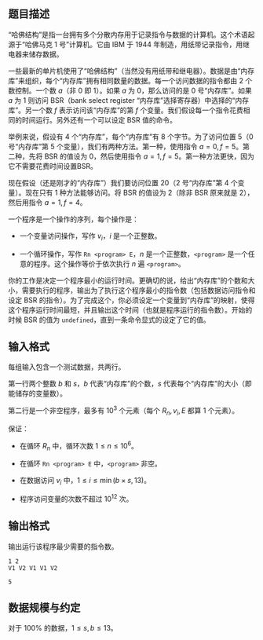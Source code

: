 ## 题目描述

“哈佛结构”是指一台拥有多个分散内存用于记录指令与数据的计算机。这个术语起源于“哈佛马克 $1$ 号”计算机。它由 IBM 于 $1944$ 年制造，用纸带记录指令，用继电器来储存数据。

一些最新的单片机使用了“哈佛结构”（当然没有用纸带和继电器）。数据是由“内存库”来组织，每个“内存库”拥有相同数量的数据。每一个访问数据的指令都由 $2$ 个数控制。一个数 $a$（非 $0$ 即 $1$）。如果 $a$ 为 $0$，那么访问的是 $0$ 号“内存库”。如果 $a$ 为 $1$ 则访问 BSR（bank select register “内存库”选择寄存器）中选择的“内存库”。另一个数 $f$ 表示访问该“内存库”的第 $f$ 个变量。我们假设每一个指令花费相同的时间运行。另外还有一个可以设定 BSR 值的命令。

举例来说，假设有 $4$ 个“内存库”，每个“内存库”有 $8$ 个字节。为了访问位置 $5$（$0$ 号“内存库”第 $5$ 个变量），我们有两种方法。第一种，使用指令 $a=0,f=5$。第二种，先将 BSR 的值设为 $0$，然后使用指令 $a=1,f=5$。第一种方法更快，因为它不需要花费时间设置BSR。

现在假设（还是刚才的“内存库”）我们要访问位置 $20$（$2$ 号“内存库”第 $4$ 个变量）。现在只有 $1$ 种方法能够访问。将 BSR 的值设为 $2$（除非 BSR 原来就是 $2$），然后用指令 $a=1,f=4$。

一个程序是一个操作的序列，每个操作是：

- 一个变量访问操作，写作 $v_i$，$i$ 是一个正整数。

- 一个循环操作，写作 `Rn <program> E`，$n$ 是一个正整数，`<program>` 是一个任意的程序。这个操作等价于依次执行 $n$ 遍 `<program>`。

你的工作是决定一个程序最小的运行时间。更确切的说，给出“内存库”的个数和大小，需要执行的程序，输出为了执行这个程序最小的指令数（包括数据访问指令和设定 BSR 的指令）。为了完成这个，你必须设定一个变量到“内存库”的映射，使得这个程序运行时间最短，并且输出这个时间（也就是程序运行的指令数）。开始的时候 BSR 的值为 `undefined`，直到一条命令显式的设定了它的值。

## 输入格式

每组输入包含一个测试数据，共两行。

第一行两个整数 $b$ 和 $s$，$b$ 代表“内存库”的个数，$s$ 代表每个“内存库”的大小（即能储存的变量数）。

第二行是一个非空程序，最多有 $10^3$ 个元素（每个 $R_n,v_i,E$ 都算 $1$ 个元素）。

保证：

- 在循环 $R_n$ 中，循环次数 $1\leq n\leq 10^6$。

- 在循环 `Rn <program> E` 中，`<program>` 非空。

- 在数据访问 $v_i$ 中，$1\leq i\leq \min(b\times s,13)$。

- 程序访问变量的次数不超过 $10^{12}$ 次。

## 输出格式

输出运行该程序最少需要的指令数。

```input1
1 2
V1 V2 V1 V1 V2
```

```output1
5
```

## 数据规模与约定

对于 $100\%$ 的数据，$1\leq s,b\leq 13$。

